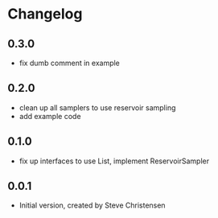 # Changelog

## 0.3.0

- fix dumb comment in example

## 0.2.0

- clean up all samplers to use reservoir sampling
- add example code

## 0.1.0

- fix up interfaces to use List, implement ReservoirSampler

## 0.0.1

- Initial version, created by Steve Christensen
